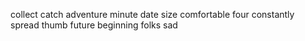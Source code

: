 collect catch adventure minute date size comfortable four constantly spread thumb future beginning folks sad